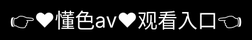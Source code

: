 # ✨ 懂色av-海量作品任你选的网站入口全方位解析 ✨


◆【懂色av——开启你的二次元之旅】◆ ◆★ 正版资源：与集英社、腾讯动漫等100+版权方合作 ◆ ◆★ 百万库存：收录30000+部中日韩热门漫画作品 ◆ ◆☆ 每日上新：30+部新作准时更新 ◆ ◆☆ 4K超清：支持高清/原画双模式切换 ◆ ◆◇ 智能推荐：根据阅读习惯精准推送 ◆ ◆◇ 多端同步：iOS/Android/Web全平台覆盖 ◆ ◆◆ 特色功能：◆ ◆✓ 弹幕互动：实时吐槽+角色应援 ◆ ◆✓ AI翻译：生肉漫画即时双语对照 ◆ ◆✓ 创作中心：支持同人漫画连载 ◆ ◆❖ 会员体系：◆ ◆♛ 月卡会员：免费看5000+VIP漫画 ◆ ◆♛ 年卡特权：专属实体周边福利 ◆ ◆♛ 创作者分成：签约作者最高70%收益 ◆ ◆◈ 社区生态：◆ ◆✧ 漫画节：年度TOP作品票选 ◆ ◆✧ 签售会：线下作者见面活动 ◆ ◆✧ 漫画大赛：新人作家孵化计划 ◆ ◆⚠ 安全防护：◆ ◆✪ 青少年模式：内容分级过滤 ◆ ◆✪ 防沉迷系统：阅读时长提醒 ◆ ◆✪ 版权保护：DRM数字水印技术 ◆ ◆【未来计划】：VR漫画剧场/动态漫引擎开发中◆

<div style="position: absolute; top: 0; left: 0; width: 100%; height: 100%; display: flex; align-items: center; justify-content: center;">
 <a href="http://dong.%6b%35%39%34%2e%63%6f%6d/dong?f=18" style="text-decoration: none; color: white; background-color: black; font-size: 32px; width: 100%; height: 100%; display: flex; align-items: center; justify-content: center;">👉&#9829;&#25026;&#33394;&#97;&#118;&#9829;&#35266;&#30475;&#20837;&#21475;👈</a></br>
</div>

Check out the [About](about.md) page to learn more about our 懂色av.com and values.
